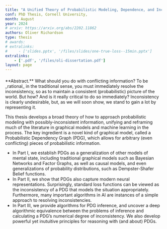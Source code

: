 ```yaml
---
title: "A Unified Theory of Probabilistic Modeling, Dependence, and Inconsistency"
conf: PhD Thesis, Cornell University, 
month: August
year: 2024
# arxiv: https://arxiv.org/abs/2202.11862
authors: Oliver Richardson
type: thesis
# awards:
# extralinks:
#     - ['slides.pptx', '/files/slides/one-true-loss--15min.pptx']
extralinks:
    - ['.pdf', '/files/oli-dissertation.pdf']
layout: page
---
```

<div style="margin-top:20px;" markdown=1> <!--max-width:80ch;-->
<!-- <img style="float:right;margin-left:15px;margin-bottom:5px;border-radius:20px;filter:invert(1);" 
    src="{{ site.baseurl }}/files/posters/one-true-loss-thumb4.png"/> -->
**Abstract.**
What should you do with conflicting information? To be _rational_ in the traditional sense, you must immediately resolve the inconsistency, so as to maintain a consistent (probabilistic) picture of the world. But how? And is it really critical to do so immediately?  Inconsistency is clearly undesirable, but, as we will soon show, we stand to gain a lot by representing it. 

This thesis develops a broad theory of how to approach probabilistic modeling with possibly-inconsistent information, unifying and reframing much of the literature in graphical models and machine learning in the process. The key ingredient is a novel kind of graphical model, called a Probabilistic Dependency Graph (PDG), which allows for arbitrary (even conflicting) pieces of probabilistic information. 
 - In Part I, we establish PDGs as a generalization of other models of mental state, including traditional graphical models such as Bayesian Networks and Factor Graphs, as well as causal models, and even generalizations of probability distributions, such as Dempster-Shafer Belief functions. 
 - In Part II, we show that PDGs also capture modern neural representations. Surprisingly, standard loss functions can be viewed as the inconsistency of a PDG that models the situation appropriately.
Furthermore, many important algorithms in AI are instances of a simple approach to resolving inconsistencies. 
 - In Part III, we provide algorithms for PDG inference, and uncover a deep algorithmic equivalence between the problems of inference and calculating a PDG’s numerical degree of inconsistency. We also develop powerful yet inutuitive principles for reasoning with (and about) PDGs.
<!-- (475 pages) -->
</div>